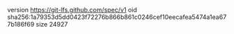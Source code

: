 version https://git-lfs.github.com/spec/v1
oid sha256:1a79353d5dd0423f72276b866b861c0246cef10eecafea5474a1ea677b186f69
size 24927
